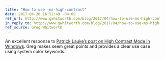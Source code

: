 ```yaml
---
title: "How to use -ms-high-contrast"
date: 2017-04-26 16:52:49 -04:00
ref_url: http://www.gwhitworth.com/blog/2017/04/how-to-use-ms-high-contrast
in_reply_to: http://www.gwhitworth.com/blog/2017/04/how-to-use-ms-high-contrast
ref_source: Greg Whitworth
---
```


An excellent response to [Patrick Lauke’s post on High Contrast Mode in Windows](https://www.paciellogroup.com/blog/2016/12/windows-high-contrast-mode-the-limited-utility-of-ms-high-contrast/). Greg makes seem great points and provides a clear use case using system color keywords.